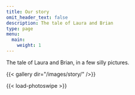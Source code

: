 ```yaml
---
title: Our story
omit_header_text: false
description: The tale of Laura and Brian
type: page
menu:
  main:
    weight: 1
---
```


The tale of Laura and Brian, in a few silly pictures.

{{< gallery dir="/images/story/" />}}

{{< load-photoswipe >}}
